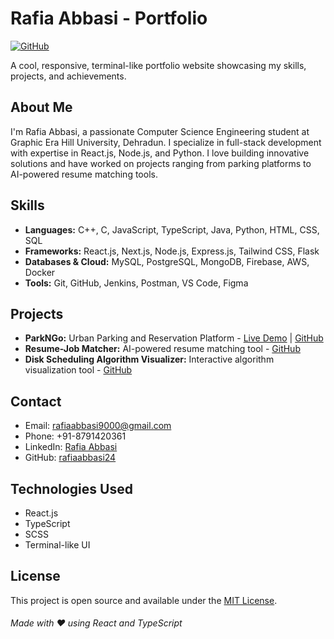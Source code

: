 # Rafia Abbasi - Portfolio

[![GitHub](https://img.shields.io/github/license/rafiaabbasi/portfolio?color=blue)](https://opensource.org/licenses/MIT)

A cool, responsive, terminal-like portfolio website showcasing my skills, projects, and achievements.

## About Me

I'm Rafia Abbasi, a passionate Computer Science Engineering student at Graphic Era Hill University, Dehradun. I specialize in full-stack development with expertise in React.js, Node.js, and Python. I love building innovative solutions and have worked on projects ranging from parking platforms to AI-powered resume matching tools.

## Skills

- **Languages:** C++, C, JavaScript, TypeScript, Java, Python, HTML, CSS, SQL
- **Frameworks:** React.js, Next.js, Node.js, Express.js, Tailwind CSS, Flask
- **Databases & Cloud:** MySQL, PostgreSQL, MongoDB, Firebase, AWS, Docker
- **Tools:** Git, GitHub, Jenkins, Postman, VS Code, Figma

## Projects

- **ParkNGo:** Urban Parking and Reservation Platform - [Live Demo](https://park-n-go-eosin.vercel.app/) | [GitHub](https://github.com/rafiaabbasi24/ParknGO)
- **Resume-Job Matcher:** AI-powered resume matching tool - [GitHub](https://github.com/rafiaabbasi24/Resume-job-matcher)
- **Disk Scheduling Algorithm Visualizer:** Interactive algorithm visualization tool - [GitHub](https://github.com/rafiaabbasi24/Disk-Scheduling-Algorithm-Visualizer)

## Contact

- Email: rafiaabbasi9000@gmail.com
- Phone: +91-8791420361
- LinkedIn: [Rafia Abbasi](https://www.linkedin.com/in/rafia-abbasi-91486025a/)
- GitHub: [rafiaabbasi24](https://github.com/rafiaabbasi24)

## Technologies Used

- React.js
- TypeScript
- SCSS
- Terminal-like UI

## License

This project is open source and available under the [MIT License](/LICENSE).

###### Made with ❤️ using React and TypeScript
